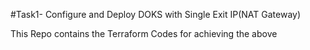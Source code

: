 #Task1- Configure and Deploy DOKS with Single Exit IP(NAT Gateway)

This Repo contains the Terraform Codes for achieving the above
